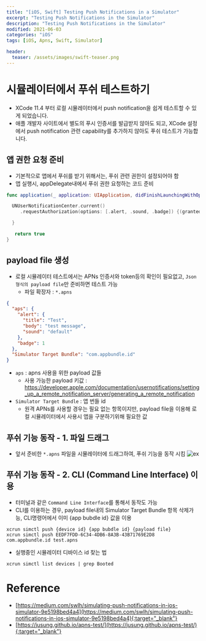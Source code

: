 ```yaml
---
title: "[iOS, Swift] Testing Push Notifications in a Simulator"
excerpt: "Testing Push Notifications in the Simulator"
description: "Testing Push Notifications in the Simulator"
modified: 2021-06-03
categories: "iOS"
tags: [iOS, Apns, Swift, Simulator]

header:
  teaser: /assets/images/swift-teaser.png
---
```


# 시뮬레이터에서 푸쉬 테스트하기

- XCode 11.4 부터 로컬 시뮬레이터에서 push notification을 쉽게 테스트할 수 있게 되었습니다.
- 애플 개발자 사이트에서 별도의 푸시 인증서를 발급받지 않아도 되고, XCode 설정에서 push notification 관련 capability를 추가하지 않아도 푸쉬 테스트가 가능합니다.

## 앱 권한 요청 준비
- 기본적으로 앱에서 푸쉬를 받기 위해서는, 푸쉬 관련 권한이 설정되어야 함
- 앱 실행시, appDelegate내에서 푸쉬 권한 요청하는 코드 준비
```swift
func application(_ application: UIApplication, didFinishLaunchingWithOptions launchOptions: [UIApplication.LaunchOptionsKey: Any]?) -> Bool {

  UNUserNotificationCenter.current()
     .requestAuthorization(options: [.alert, .sound, .badge]) {(granted, error) in

  }

   return true
}
```

## payload file 생성
- 로컬 시뮬레이터 테스트에서는 APNs 인증서와 token등의 확인이 필요없고, `Json형식의 payload file`만 준비하면 테스트 가능
    - 파일 확장자 : `*.apns`
```json
{
  "aps": {
    "alert": {
      "title": "Test",
      "body": "test message",
      "sound": "default"
    },
    "badge": 1
  },
  "Simulator Target Bundle": "com.appbundle.id"
}
```
- `aps` : apns 사용을 위한 payload 값들
    - 사용 가능한 payload 키값  : https://developer.apple.com/documentation/usernotifications/setting_up_a_remote_notification_server/generating_a_remote_notification
-  `Simulator Target Bundle` : 앱 번들 id
    -  원격 APNs를 사용할 경우는 필요 없는 항목이지만, payload file을 이용해 로컬 시뮬레이터에서 사용시 앱을 구분하기위해 필요한 값

## 푸쉬 기능 동작 - 1. 파일 드래그
- 앞서 준비한 `*.apns` 파일을 시뮬레이터에 드래그하여, 푸쉬 기능을 동작 시킴
![ex](https://jusung.github.io/images/2020/remotepush%20test%20drag.gif)

## 푸쉬 기능 동작 - 2. CLI (Command Line Interface) 이용
- 터미널과 같은 `Command Line Interface`를 통해서 동작도 가능
- CLI를 이용하는 경우, payload file내의 Simulator Target Bundle 항목 삭제가능, CLI명령어에서 이미 {app bubdle id} 값을 이용
```shell
xcrun simctl push {device id} {app bubdle id} {payload file}
xcrun simctl push EEDF7FDD-6C34-4DB6-8A3B-43B71769E2D8 com.appbundle.id test.apns
```

- 실행중인 시뮬레이터 디바이스 id 찾는 법
```shell
xcrun simctl list devices | grep Booted
```

# Reference
- [https://medium.com/swlh/simulating-push-notifications-in-ios-simulator-9e5198bed4a4](https://medium.com/swlh/simulating-push-notifications-in-ios-simulator-9e5198bed4a4){:target="_blank"}
- [https://jusung.github.io/apns-test/](https://jusung.github.io/apns-test/){:target="_blank"}
